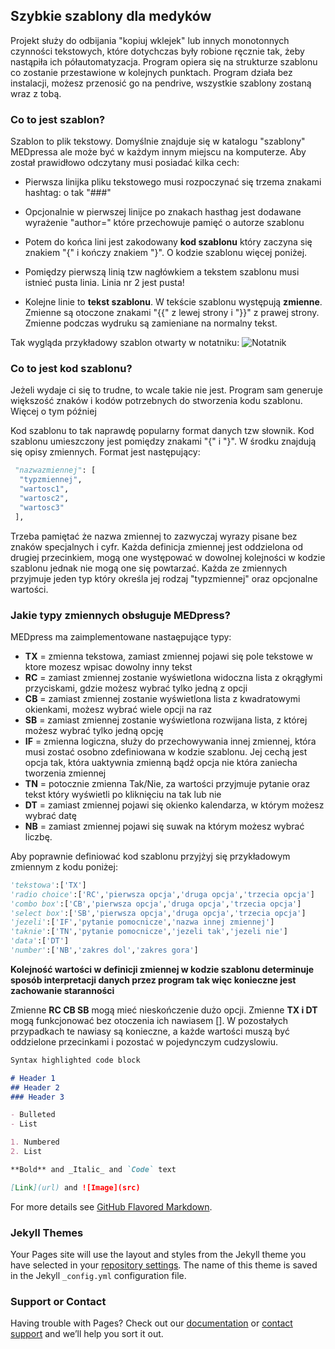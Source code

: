 ## Szybkie szablony dla medyków

Projekt służy do odbijania "kopiuj wklejek" lub innych monotonnych czynności tekstowych, które dotychczas były robione ręcznie tak, żeby nastąpiła ich półautomatyzacja. Program opiera się na strukturze szablonu co zostanie przestawione w kolejnych punktach. Program działa bez instalacji, możesz przenosić go na pendrive, wszystkie szablony zostaną wraz z tobą.

### Co to jest szablon?

Szablon to plik tekstowy. Domyślnie znajduje się w katalogu "szablony" MEDpressa ale może być w każdym innym miejscu na komputerze. Aby został prawidłowo odczytany musi posiadać kilka cech:


*   Pierwsza linijka pliku tekstowego musi rozpoczynać się trzema znakami hashtag: o tak "###"

*   Opcjonalnie w pierwszej linijce po znakach hasthag jest dodawane wyrażenie "author=" które przechowuje pamięć o autorze szablonu

*   Potem do końca lini jest zakodowany **kod szablonu** który zaczyna się znakiem "{" i kończy znakiem "}". O kodzie szablonu więcej poniżej.

*   Pomiędzy pierwszą linią tzw nagłówkiem a tekstem szablonu musi istnieć pusta linia. Linia nr 2 jest pusta!

*   Kolejne linie to **tekst szablonu**. W tekście szablonu występują **zmienne**. Zmienne są otoczone znakami "{{" z lewej strony i "}}" z prawej strony. Zmienne podczas wydruku są zamieniane na normalny tekst.

Tak wygląda przykładowy szablon otwarty w notatniku:
![Notatnik](https://i.imgur.com/YTdPVIU.png)

### Co to jest kod szablonu?

Jeżeli wydaje ci się to trudne, to wcale takie nie jest. Program sam generuje większość znaków i kodów potrzebnych do stworzenia kodu szablonu. Więcej o tym później

Kod szablonu to tak naprawdę popularny format danych tzw słownik. Kod szablonu umieszczony jest pomiędzy znakami "{" i "}". W środku znajdują się opisy zmiennych. Format jest następujący:

```python
 "nazwazmiennej": [
  "typzmiennej",
  "wartosc1",
  "wartosc2",
  "wartosc3"
 ],
```

Trzeba pamiętać że nazwa zmiennej to zazwyczaj wyrazy pisane bez znaków specjalnych i cyfr. Każda definicja zmiennej jest oddzielona od drugiej przecinkiem, mogą one występować w dowolnej kolejności w kodzie szablonu jednak nie mogą one się powtarzać. Każda ze zmiennych przyjmuje jeden typ który określa jej rodzaj "typzmiennej" oraz opcjonalne wartości.

### Jakie typy zmiennych obsługuje MEDpress?

MEDpress ma zaimplementowane nastaępujące typy:

*   **TX** = zmienna tekstowa, zamiast zmiennej pojawi się pole tekstowe w ktore mozesz wpisac dowolny inny tekst
*   **RC** = zamiast zmiennej zostanie wyświetlona widoczna lista z okrągłymi przyciskami, gdzie możesz wybrać tylko jedną z opcji
*   **CB** = zamiast zmiennej zostanie wyświetlona lista z kwadratowymi okienkami, możesz wybrać wiele opcji na raz
*   **SB** = zamiast zmiennej zostanie wyświetlona rozwijana lista, z której możesz wybrać tylko jedną opcję
*   **IF** = zmienna logiczna, służy do przechowywania innej zmiennej, która musi zostać osobno zdefiniowana w kodzie szablonu. Jej cechą jest opcja tak, która uaktywnia zmienną bądź opcja nie która zaniecha tworzenia zmiennej
*   **TN** = potocznie zmienna Tak/Nie, za wartości przyjmuje pytanie oraz tekst który wyświetli po kliknięciu na tak lub nie
*   **DT** = zamiast zmiennej pojawi się okienko kalendarza, w którym możesz wybrać datę
*   **NB** = zamiast zmiennej pojawi się suwak na którym możesz wybrać liczbę.

Aby poprawnie definiować kod szablonu przyjżyj się przykładowym zmiennym z kodu poniżej:

```python
'tekstowa':['TX']
'radio choice':['RC','pierwsza opcja','druga opcja','trzecia opcja']
'combo box':['CB','pierwsza opcja','druga opcja','trzecia opcja']
'select box':['SB','pierwsza opcja','druga opcja','trzecia opcja']
'jezeli':['IF','pytanie pomocnicze','nazwa innej zmiennej'] 
'taknie':['TN','pytanie pomocnicze','jezeli tak','jezeli nie']
'data':['DT']
'number':['NB','zakres dol','zakres gora']
```

**Kolejność wartości w definicji zmiennej w kodzie szablonu determinuje sposób interpretacji danych przez program tak więc konieczne jest zachowanie staranności**

Zmienne **RC CB SB** mogą mieć nieskończenie dużo opcji. Zmienne **TX i DT** mogą funkcjonować bez otoczenia ich nawiasem []. W pozostałych przypadkach te nawiasy są konieczne, a każde wartości muszą być oddzielone przecinkami i pozostać w pojedynczym cudzyslowiu. 
```markdown
Syntax highlighted code block

# Header 1
## Header 2
### Header 3

- Bulleted
- List

1. Numbered
2. List

**Bold** and _Italic_ and `Code` text

[Link](url) and ![Image](src)
```

For more details see [GitHub Flavored Markdown](https://guides.github.com/features/mastering-markdown/).

### Jekyll Themes

Your Pages site will use the layout and styles from the Jekyll theme you have selected in your [repository settings](https://github.com/mazy7c8/medpress.docs/settings). The name of this theme is saved in the Jekyll `_config.yml` configuration file.

### Support or Contact

Having trouble with Pages? Check out our [documentation](https://docs.github.com/categories/github-pages-basics/) or [contact support](https://support.github.com/contact) and we’ll help you sort it out.

